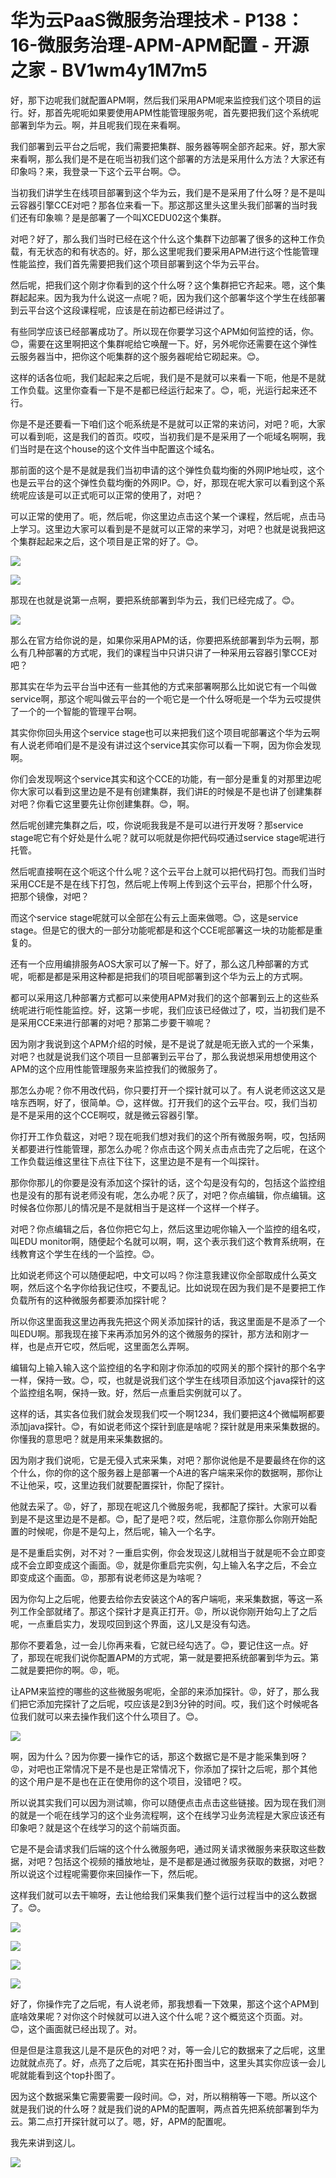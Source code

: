 # 华为云PaaS微服务治理技术 - P138：16-微服务治理-APM-APM配置 - 开源之家 - BV1wm4y1M7m5

好，那下边呢我们就配置APM啊，然后我们采用APM呢来监控我们这个项目的运行。好，那首先呢呃如果要使用APM性能管理服务呢，首先要把我们这个系统呢部署到华为云。啊，并且呢我们现在来看啊。

我们部署到云平台之后呢，我们需要把集群、服务器等啊全部齐起来。好，那大家来看啊，那么我们是不是在呃当初我们这个部署的方法是采用什么方法？大家还有印象吗？来，我登录一下这个云平台啊。😊。

当初我们讲学生在线项目部署到这个华为云，我们是不是采用了什么呀？是不是叫云容器引擎CCE对吧？那各位来看一下。那这那这里头这里头我们部署的当时我们还有印象嘛？是是部署了一个叫XCEDU02这个集群。

对吧？好了，那么我们当时已经在这个什么这个集群下边部署了很多的这种工作负载，有无状态的和有状态的。好，那么这里呢我们要采用APM进行这个性能管理性能监控，我们首先需要把我们这个项目部署到这个华为云平台。

然后呢，把我们这个刚才你看到的这个什么呀？这个集群把它齐起来。嗯，这个集群起起来。因为我为什么说这一点呢？呃，因为我们这个部署华这个学生在线部署到云平台这个这段课程呢，应该是在前边都已经讲过了。

有些同学应该已经部署成功了。所以现在你要学习这个APM如何监控的话，你。😊，需要在这里啊把这个集群呢给它唤醒一下。好，另外呢你还需要在这个弹性云服务器当中，把你这个呃集群的这个服务器呢给它砌起来。😊。

这样的话各位呃，我们起起来之后呢，我们是不是就可以来看一下呃，他是不是就工作负载。这里你查看一下是不是都已经运行起来了。😊，呃，光运行起来还不行。

你是不是还要看一下咱们这个呃系统是不是就可以正常的来访问，对吧？呃，大家可以看到呃，这是我们的首页。哎哎，当初我们是不是采用了一个呃域名啊啊，我们当时是在这个house的这个文件当中配置这个域名。

那前面的这个是不是就是我们当初申请的这个弹性负载均衡的外网IP地址哎，这个也是云平台的这个弹性负载均衡的外网IP。😊，好，那现在呢大家可以看到这个系统呢应该是可以正式呃可以正常的使用了，对吧？

可以正常的使用了。呃，然后呢，你这里边点击这个某一个课程，然后呢，点击马上学习。这里边大家可以看到是不是就可以正常的来学习，对吧？也就是说我把这个集群起起来之后，这个项目是正常的好了。😊。



![](img/a9f9af20ecec2b32636107b79ceca2a9_1.png)

![](img/a9f9af20ecec2b32636107b79ceca2a9_2.png)

那现在也就是说第一点啊，要把系统部署到华为云，我们已经完成了。😊。

![](img/a9f9af20ecec2b32636107b79ceca2a9_4.png)

那么在官方给你说的是，如果你采用APM的话，你要把系统部署到华为云啊，那么有几种部署的方式呢，我们的课程当中只讲只讲了一种采用云容器引擎CCE对吧？

那其实在华为云平台当中还有一些其他的方式来部署啊那么比如说它有一个叫做service啊，那这个呢叫做云平台的一个呃它是一个什么呀呃是一个华为云哎提供了一个的一个智能的管理平台啊。

其实你你回头用这个service stage也可以来把我们这个项目呢部署这个华为云啊有人说老师咱们是不是没有讲过这个service其实你可以看一下啊，因为你会发现啊。

你们会发现啊这个service其实和这个CCE的功能，有一部分是重复的对那里边呢你大家可以看到这里边是不是有创建集群，我们讲E的时候是不是也讲了创建集群对吧？你看它这里要先让你创建集群。😊，啊。

然后呢创建完集群之后，哎，你说呃我我是不是可以进行开发呀？那service stage呢它有个好处是什么呢？就可以呃就是你把代码哎通过service stage呢进行托管。

然后呢直接啊在这个呃这个什么呢？这个云平台上就可以把代码打包。而我们当时采用CCE是不是在线下打包，然后呢上传啊上传到这个云平台，把那个什么呀，把那个镜像，对吧？

而这个service stage呢就可以全部在公有云上面来做嗯。😊，这是service stage。但是它的很大的一部分功能呢都是和这个CCE呢部署这一块的功能都是重复的。

还有一个应用编排服务AOS大家可以了解一下。好了，那么这几种部署的方式呢，呃都是都是采用这种都是把我们的项目呢部署到这个华为云上的方式啊。

都可以采用这几种部署方式都可以来使用APM对我们的这个部署到云上的这些系统呢进行呃性能监控。好，这第一步呢，我们应该已经做过了，哎，当初我们是不是采用CCE来进行部署的对吧？那第二步要干嘛呢？

因为刚才我说到这个APM介绍的时候，是不是说了就是呃无嵌入式的一个采集，对吧？也就是说我们这个项目一旦部署到云平台了，那么我说想采用想使用这个APM的这个应用性能管理服务来监控我们的微服务了。

那怎么办呢？你不用改代码，你只要打开一个探针就可以了。有人说老师这这又是啥东西啊，好了，很简单。😊，这样做。打开我们的这个云平台。哎，我们当初是不是采用的这个CCE啊哎，就是微云容器引擎。

你打开工作负载这，对吧？现在呃我们想对我们的这个所有微服务啊，哎，包括网关都要进行性能管理，那怎么办呢？你点击这个网关点击点击完了之后呢，在这个工作负载运维这里往下点往下往下，这里边是不是有一个叫探针。

那你你那儿的你要是没有添加这个探针的话，这个勾是没有勾的，包括这个监控组也是没有的那有说老师没有呢，怎么办呢？灰了，对吧？你点编辑，你点编辑。这时候各位你那儿的情况是不是就相当于是这样一个这样一个样子。

对吧？你点编辑之后，各位你把它勾上，然后这里边呢你输入一个监控的组名哎，叫EDU monitor啊，随便起个名就可以啊，啊，这个表示我们这个教育系统啊，在线教育这个学生在线的一个监控。😊。

比如说老师这个可以随便起吧，中文可以吗？你注意我建议你全部取成什么英文啊，然后这个名字你给我记住哎，不要乱记。比如说现在因为我们是不是要把工作负载所有的这种微服务都要添加探针呢？

所以你这里面我这里边再我先把这个网关添加探针的话，我这里面是不是添了一个叫EDU啊。那我现在接下来再添加另外的这个微服务的探针，那方法和刚才一样，也是点开它哎，然后呢，这里面怎么弄啊。

编辑勾上输入输入这个监控组的名字和刚才你添加的哎网关的那个探针的那个名字一样，保持一致。😊，哎，也就是说我们这个学生在线项目添加这个java探针的这个监控组名啊，保持一致。好，然后一点重启实例就可以了。

这样的话，其实各位我们就会发现我们哎一个啊1234，我们要把这4个微幅啊都要添加java探针。😊，有如说老师这个探针到底是啥呢？探针就是用来采集数据的。你懂我的意思吧？就是用来采集数据的。

因为刚才我们说呃，它是无侵入式来采集，对吧？那你说他是不是要最终在你的这个什么，你的你的这个服务器上是部署一个A进的客户端来采你的数据啊，那你让不让他采，哎，这里边我们就要配置探针，你配了探针。

他就去采了。😡，好了，那现在呢这几个微服务呢，我都配了探针。大家可以看到是不是这里边是不是都。😊，配了是吧？哎，然后呢，注意你那么你刚开始配置的时候呢，你是不是勾上，然后呢，输入一个名字。

是不是重启实例，对不对？一重启实例，你会发现这儿就相当于就是呃不会立即变成不会立即变成这个画面。😡，就是你重启完实例，勾上输入名字之后，不会立即变成这个画面。😡，那那有说老师这是为啥呢？

因为你勾上之后呢，他要去给你去安装这个A的客户端呃，来采集数据，等这一系列工作全部就绪了。那这个探针才是真正打开。😡，所以说你刚开始勾上了之后呢，一点重启实力，发现哎回到这个界面，这儿又是没有勾选。

那你不要着急，过一会儿你再来看，它就已经勾选了。😊，要记住这一点。好了，那现在呢我们说你配置APM的方式呢，第一就是要把系统部署到华为云。第二就是要把你的啊。😡，呃。

让APM来监控的哪些的这些微服务呢呃，全部的来添加探针。😡，好了，那么我们把它添加完探针了之后呢，哎应该是2到3分钟的时间。哎，我们这个时候呢各位我们就可以来去操作我们这个什么项目了。😊。



![](img/a9f9af20ecec2b32636107b79ceca2a9_6.png)

啊，因为什么？因为你要一操作它的话，那这个数据它是不是才能采集到呀？😡，对吧也正常情况下是不是也是正常情况下，你添加了探针之后呢，那个其他的这个用户是不是也在正在使用你的这个项目，没错吧？哎。

所以说其实我们可以因为测试嘛，你可以随便点击点击这些链接。因为现在我们测的就是一个呃在线学习的这个业务流程啊，这个在线学习业务流程是大家应该还有印象吧？就是这个在线学习的这个前端页面。

它是不是会请求我们后端的这个什么微服务吧，通过网关请求微服务来获取这些数据，对吧？包括这个视频的播放地址，是不是都是通过微服务获取的数据，对吧？所以说这个过程呢需要你来回操作一下，然后呢。

这样我们就可以去干嘛呀，去让他给我们采集我们整个运行过程当中的这么数据了。😊。

![](img/a9f9af20ecec2b32636107b79ceca2a9_8.png)

![](img/a9f9af20ecec2b32636107b79ceca2a9_9.png)

![](img/a9f9af20ecec2b32636107b79ceca2a9_10.png)

![](img/a9f9af20ecec2b32636107b79ceca2a9_11.png)

好了，你操作完了之后呢，有人说老师，那我想看一下效果，那这个这个APM到底啥效果呢？对你这个时候就可以进入这个什么呢？这个概览这个页面。对。😊，这个画面就已经出现了。对。

但是但是注意我这儿是不是灰色的对吧？对，等一会儿它的数据来了之后呢，这里边就就点亮了。好，点亮了之后呢，其实在拓扑图当中，这里头其实你应该一会儿呢就能看到这个top扑图了。

因为这个数据采集它需要需要一段时间。😊，对，所以稍稍等一下嗯。所以这个就是我们说的什么呀？就是我们说的APM的配置啊，两点首先把系统部署到华为云。第二点打开探针就可以了。嗯，好，APM的配置呢。

我先来讲到这儿。

![](img/a9f9af20ecec2b32636107b79ceca2a9_13.png)